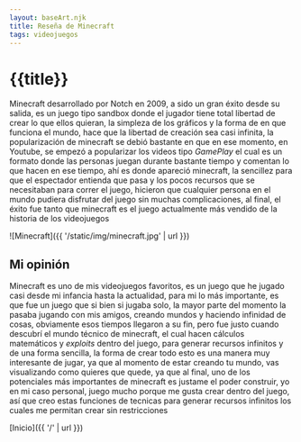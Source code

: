 ```yaml
---
layout: baseArt.njk
title: Reseña de Minecraft
tags: videojuegos
---
```


# {{title}}

Minecraft desarrollado por Notch en 2009, a sido un gran éxito desde su salida, es un juego tipo sandbox donde el jugador tiene total libertad de crear lo que ellos quieran, la simpleza de los gráficos y la forma de en que funciona el mundo, hace que la libertad de creación sea casi infinita, la popularización de minecraft se debió bastante en que en ese momento, en Youtube, se empezó a popularizar los videos tipo _GamePlay_ el cual es un formato donde las personas juegan durante bastante tiempo y comentan lo que hacen en ese tiempo, ahí es donde apareció minecraft, la sencillez para que el espectador entienda que pasa y los pocos recursos que se necesitaban para correr el juego, hicieron que cualquier persona en el mundo pudiera disfrutar del juego sin muchas complicaciones, al final, el éxito fue tanto que minecraft es el juego actualmente más vendido de la historia de los videojuegos

![Minecraft]({{ '/static/img/minecraft.jpg' | url }})

## Mi opinión

Minecraft es uno de mis videojuegos favoritos, es un juego que he jugado casi desde mi infancia hasta la actualidad, para mi lo más importante, es que fue un juego que si bien si jugaba solo, la mayor parte del momento la pasaba jugando con mis amigos, creando mundos y haciendo infinidad de cosas, obviamente esos tiempos llegaron a su fin, pero fue justo cuando descubrí el mundo técnico de minecraft, el cual hacen cálculos matemáticos y _exploits_ dentro del juego, para generar recursos infinitos y de una forma sencilla, la forma de crear todo esto es una manera muy interesante de jugar, ya que al momento de estar creando tu mundo, vas visualizando como quieres que quede, ya que al final, uno de los potenciales más importantes de minecraft es justame el poder construir, yo en mi caso personal, juego mucho porque me gusta crear dentro del juego, así que creo estas funciones de tecnicas para generar recursos infinitos los cuales me permitan crear sin restricciones

[Inicio]({{ '/' | url }})